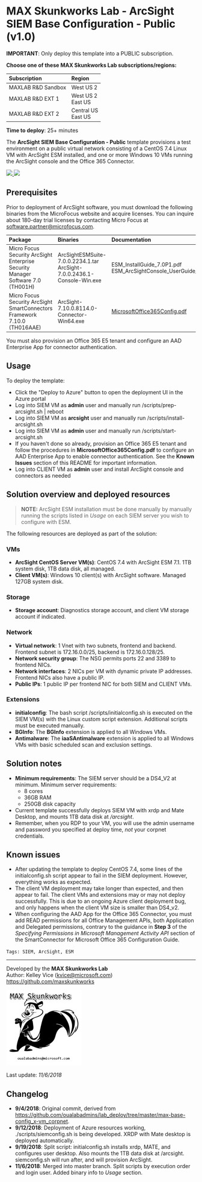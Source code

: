 ﻿# MAX Skunkworks Lab - ArcSight SIEM Base Configuration - Public (v1.0)

**IMPORTANT**: Only deploy this template into a PUBLIC subscription.

**Choose one of these MAX Skunkworks Lab subscriptions/regions:**

| Subscription | Region
| :------------------- | :-------------------
| MAXLAB R&D Sandbox | West US 2
| MAXLAB R&D EXT 1 | West US 2 <br> East US
| MAXLAB R&D EXT 2 | Central US <br> East US

**Time to deploy**: 25+ minutes

The **ArcSight SIEM Base Configuration - Public** template provisions a test environment on a public virtual network consisting of a CentOS 7.4 Linux VM with ArcSight ESM installed, and one or more Windows 10 VMs running the ArcSight console and the Office 365 Connector.

<a href="https://portal.azure.com/#create/Microsoft.Template/uri/https%3A%2F%2Fraw.githubusercontent.com%2Foualabadmins%2Flab_deploy%2Fmaster%2Fmax-base-config_arcsight_public%2Fazuredeploy.json" target="_blank">
<img src="http://azuredeploy.net/deploybutton.png"/>
</a>
<a href="http://armviz.io/#/?load=https%3A%2F%2Fraw.githubusercontent.com%2Foualabadmins%2Flab_deploy%2Fmaster%2Fmax-base-config_arcsight_public%2Fazuredeploy.json" target="_blank">
<img src="http://armviz.io/visualizebutton.png"/>
</a>

## Prerequisites

Prior to deployment of ArcSight software, you must download the following binaries from the MicroFocus website and acquire licenses. You can inquire about 180-day trial licenses by contacting Micro Focus at software.partner@microfocus.com.

| Package | Binaries | Documentation
| :------------------- | :------------------- | :-------------------
| Micro Focus Security ArcSight Enterprise Security Manager Software 7.0 (TH001H) | ArcSightESMSuite-7.0.0.2234.1.tar <br> ArcSight-7.0.0.2436.1-Console-Win.exe | ESM_InstallGuide_7.0P1.pdf <br> ESM_ArcSightConsole_UserGuide_7.0P1.pdf |
| Micro Focus Security ArcSight SmartConnectors Framework 7.10.0 (TH016AAE) | ArcSight-7.10.0.8114.0-Connector-Win64.exe | [MicrosoftOffice365Config.pdf](https://community.softwaregrp.com/t5/ArcSight-Connectors/SmartConnector-for-Microsoft-Office-365/ta-p/1583309?attachment-id=68456) |

You must also provision an Office 365 E5 tenant and configure an AAD Enterprise App for connector authentication.

## Usage

To deploy the template:

+ Click the "Deploy to Azure" button to open the deployment UI in the Azure portal
+ Log into SIEM VM as **admin** user and manually run /scripts/prep-arcsight.sh | reboot
+ Log into SIEM VM as **arcsight** user and manually run /scripts/install-arcsight.sh
+ Log into SIEM VM as **admin** user and manually run /scripts/start-arcsight.sh
+ If you haven't done so already, provision an Office 365 E5 tenant and follow the procedures in **MicrosoftOffice365Config.pdf** to configure an AAD Enterprise App to enable connector authentication. See the **Known Issues** section of this README for important information.
+ Log into CLIENT VM as **admin** user and install ArcSight console and connectors as needed

## Solution overview and deployed resources

>**NOTE:** ArcSight ESM installation must be done manually by manually running the scripts listed in _Usage_ on each SIEM server you wish to configure with ESM.

The following resources are deployed as part of the solution:

### VMs

+ **ArcSight CentOS Server VM(s)**: CentOS 7.4 with ArcSight ESM 7.1. 1TB system disk, 1TB data disk, all managed.
+ **Client VM(s)**: Windows 10 client(s) with ArcSight software. Managed 127GB system disk.

### Storage

+ **Storage account**: Diagnostics storage account, and client VM storage account if indicated.

### Network

+ **Virtual network**: 1 Vnet with two subnets, frontend and backend. Frontend subnet is 172.16.0.0/25, backend is 172.16.0.128/25.
+ **Network security group**: The NSG permits ports 22 and 3389 to frontend NICs.
+ **Network interfaces**: 2 NICs per VM with dynamic private IP addresses. Frontend NICs also have a public IP.
+ **Public IPs**: 1 public IP per frontend NIC for both SIEM and CLIENT VMs.

### Extensions

+ **initialconfig**: The bash script /scripts/initialconfig.sh is executed on the SIEM VM(s) with the Linux custom script extension. Additional scripts must be executed manually.
+ **BGInfo**: The **BGInfo** extension is applied to all Windows VMs.
+ **Antimalware**: The **iaaSAntimalware** extension is applied to all Windows VMs with basic scheduled scan and exclusion settings.

## Solution notes

+ **Minimum requirements**: The SIEM server should be a DS4_V2 at minimum. Minimum server requirements:
  + 8 cores
  + 36GB RAM
  + 250GB disk capacity
+ Current template successfully deploys SIEM VM with xrdp and Mate Desktop, and mounts 1TB data disk at _/arcsight_.
+ Remember, when you RDP to your VM, you will use the admin username and password you specified at deploy time, _not_ your corpnet credentials.

## Known issues

+ After updating the template to deploy CentOS 7.4, some lines of the initialconfig.sh script appear to fail in the SIEM deployment. However, everything works as expected.
+ The client VM deployment may take longer than expected, and then appear to fail. The client VMs and extensions may or may not deploy successfully. This is due to an ongoing Azure client deployment bug, and only happens when the client VM size is smaller than DS4_v2.
+ When configuring the AAD App for the Office 365 Connector, you must add READ permissions for all Office Management APIs, both Application and Delegated permissions, contrary to the guidance in **Step 3** of the _Specifying Permissions in Microsoft Management Activity API_ section of the SmartConnector for Microsoft Office 365 Configuration Guide.

`Tags: SIEM, ArcSight, ESM`
___
Developed by the **MAX Skunkworks Lab**  
Author: Kelley Vice (kvice@microsoft.com)  
https://github.com/maxskunkworks

![alt text](images/maxskunkworkslogo-small.jpg "MAX Skunkworks")

Last update: _11/6/2018_

## Changelog

+ **9/4/2018**: Original commit, derived from https://github.com/oualabadmins/lab_deploy/tree/master/max-base-config_x-vm_corpnet.
+ **9/12/2018**: Deployment of Azure resources working, ./scripts/siemconfig.sh is being developed. XRDP with Mate desktop is deployed automatically.
+ **9/19/2018**: Split script: initialconfig.sh installs xrdp, MATE, and configures user desktop. Also mounts the 1TB data disk at /arcsight. siemconfig.sh will run after, and will provision ArcSight.
+ **11/6/2018**: Merged into master branch. Split scripts by execution order and login user. Added binary info to _Usage_ section.